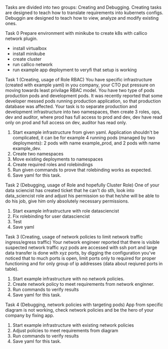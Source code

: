 Tasks are divided into two groups: Creating and Debugging.
Creating tasks are designed to teach how to translate requirements into kubernets configs.
Debuggin are designed to teach how to view, analyze and modify existing ones.

Task 0
Prepare environment with minikube to create k8s with callico network plugin.
- install virtualbox
- install minikube
- create cluster
- run callico network
- run example app deployment to veryfi that setup is working

Task 1 (Creating, usage of Role RBAC)
You have specific infrastructure (created with example yaml) in you company, your CTO put pressure on moving towards least privilage RBAC model. You have two type of pods production pods and development pods. It was recently reported that some developer messed pods running production application, so that production database was affected. Your task is to separate production and development infrastructure into two namespaces, then create 3 roles, ops, dev and auditor, where prod has full access to prod and dev, dev have read only on prod and full access on dev, auditor has read only. 

1. Start example infrastructure from given yaml. Application shouldn't be complicated, it can be for example 4 running pods (managed by two deployments): 2 pods with name example_prod, and 2 pods with name example_dev.
2. Create two namespaces
3. Move existing deployments to namespaces
4. Create required roles and rolebindings
5. Run given commands to prove that rolebinding works as expected.
6. Save yaml for this task.

Task 2 (Debugging, usage of Role and hopefully Cluster Role)
One of your data sciencist has created ticket that he can't do sth, look into data_sciencist role and adjust his permission so that he/she will be able to do his job, give him only absolutely necessary permissions.
1. Start example infrastructure with role datasciencist
2. Fix rolebinding for user datasciencist
3. Test
4. Save yaml

Task 3 (Creating, usage of network policies to limit network traffic ingress/egress traffic)
Your network engineer reported that there is visible suspected network traffic xyz pods are accessed with ssh port and large data transfer is done with xyz ports, by digging the configuration you've noticed that to much ports is open, limit ports only to required for proper functioning and for only group of ip addresses (data about reqiured ports in table).
1. Start example infrastructure with no network policies.
2. Create network policy to meet requirements from network enginner.
3. Run commands to verify results
4. Save yaml for this task.

Task 4 (Debugging, network policies with targeting pods)
App from specific diagram is not working, check network policies and be the hero of your company by fixing app.
1. Start example infrastructure with existing network policies
2. Adjust policies to meet requirements from diagram
3. Run commands to verify results
4. Save yaml for this task.

